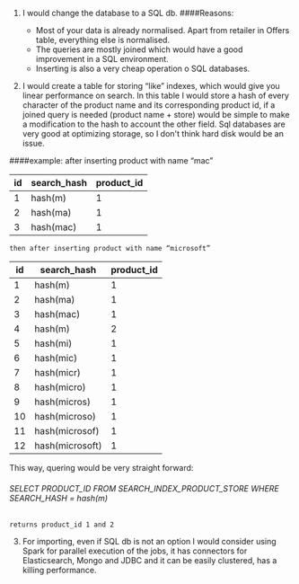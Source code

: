 1. I would change the database to a SQL db. 
####Reasons:
    - Most of your data is already normalised. Apart from retailer in Offers table, everything else is normalised.
    - The queries are mostly joined which would have a good improvement in a SQL environment. 
    - Inserting is also a very cheap operation o SQL databases.

2. I would create a table for storing “like” indexes, which would give you linear performance on search. In this table I would store a hash of every character of the product name and its corresponding product id, if a joined query is needed (product name + store) would be simple to make a modification to the hash to account the other field. Sql databases are very good at optimizing storage, so I don't think hard disk would be an issue.

####example:
	after inserting product with name “mac”

| id | search_hash | product_id |
| -- | -- | -- |
| 1 | hash(m) | 1 |
| 2 | hash(ma) | 1 |
| 3 | hash(mac) | 1 |

    then after inserting product with name “microsoft”


| id | search_hash | product_id |
| -- | -- | -- |
| 1 | hash(m) | 1 |
| 2 | hash(ma) | 1 |
| 3 | hash(mac) | 1 |
| 4 | hash(m) | 2 |
| 5 | hash(mi) | 1 |
| 6 | hash(mic) | 1 |
| 7 | hash(micr) | 1 |
| 8 | hash(micro) | 1 |
| 9 | hash(micros) | 1 |
| 10 | hash(microso) | 1 |
| 11 | hash(microsof) | 1 |
| 12 | hash(microsoft) | 1 |
	
This way, quering would be very straight forward:
###### SELECT PRODUCT_ID FROM SEARCH_INDEX_PRODUCT_STORE WHERE SEARCH_HASH = hash(m)
		
	returns product_id 1 and 2
	

3. For importing, even if SQL db is not an option I would consider using Spark for parallel execution of the jobs, it has connectors for Elasticsearch, Mongo and JDBC and it can be easily clustered, has a killing performance. 